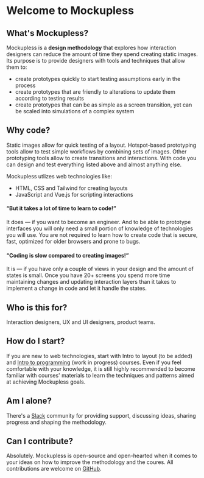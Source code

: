 # Welcome to Mockupless

## What's Mockupless?

Mockupless is a **design methodology** that explores how interaction designers can reduce the amount of time they spend creating static images. Its purpose is to provide designers with tools and techniques that allow them to:
- create prototypes quickly to start testing assumptions early in the process
- create prototypes that are friendly to alterations to update them according to testing results
- create prototypes that can be as simple as a screen transition, yet can be scaled into simulations of a complex system

<!-- The ultimate goal of Mockupless is to quickly create testable prototypes in a way that allows for easy adoption of changes and is s -->

## Why code?

Static images allow for quick testing of a layout. Hotspot-based prototyping tools allow to test simple workflows by combining sets of images. Other prototyping tools allow to create transitions and interactions. With code you can design and test everything listed above and almost anything else.

Mockupless utlizes web technologies like:
- HTML, CSS and Tailwind for creating layouts
- JavaScript and Vue.js for scripting interactions

#### “But it takes a lot of time to learn to code!”
It does — if you want to become an engineer. And to be able to prototype interfaces you will only need a small portion of knowledge of technologies you will use. You are not required to learn how to create code that is secure, fast, optimized for older browsers and prone to bugs. 

#### “Coding is slow compared to creating images!”
It is — if you have only a couple of views in your design and the amount of states is small. Once you have 20+ screens you spend more time maintaining changes and updating interaction layers than it takes to implement a change in code and let it handle the states.

## Who is this for?

Interaction designers, UX and UI designers, product teams.

## How do I start?

If you are new to web technologies, start with Intro to layout (to be added) and [Intro to programming](./../Courses/IntroToProgramming/) (work in progress) courses. Even if you feel comfortable with your knowledge, it is still highly recommended to become familiar with courses' materials to learn the techniques and patterns aimed at achieving Mockupless goals.

## Am I alone?

There's a [Slack](https://join.slack.com/t/mockupless/shared_invite/enQtNDg2NzE0MDc2MDk2LTY4YTFmM2ZlMjUxMjk2ZDYzZmQ4MTQzMjgzNDhmMjY3NTVjYTBhODYzZDI3MTllNDliZmNmZmQ2NTMxMmMyNzg) community for providing support, discussing ideas, sharing progress and shaping the methodology. 

## Can I contribute?

Absolutely. Mockupless is open-source and open-hearted when it comes to your ideas on how to improve the methodology and the coures. All contributions are welcome on [GitHub](https://github.com/andgordio/mockupless).